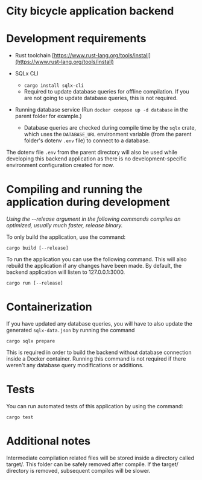 # City bicycle application backend

# Development requirements

* Rust toolchain [https://www.rust-lang.org/tools/install](https://www.rust-lang.org/tools/install)

* SQLx CLI 
  * `cargo install sqlx-cli`
  * Required to update database queries for offline compilation. If you are not going to update database queries, this is not required.

* Running database service (Run `docker compose up -d database` in the parent folder for example.)
  * Database queries are checked during compile time by the `sqlx` crate, which uses the `DATABASE_URL` environment variable (from the parent folder's dotenv `.env` file) to connect to a database.
  
The dotenv file `.env` from the parent directory will also be used while developing this backend application as there is no development-specific environment configuration created for now.

# Compiling and running the application during development
*Using the --release argument in the following commands compiles an optimized, usually much faster, release binary.*

To only build the application, use the command:
```
cargo build [--release]
```

To run the application you can use the following command. This will also rebuild the application if any changes have been made. By default, the backend application will listen to 127.0.0.1:3000.
```
cargo run [--release]
```

# Containerization

If you have updated any database queries, you will have to also update the generated `sqlx-data.json` by running the command
```
cargo sqlx prepare
```

This is required in order to build the backend without database connection inside a Docker container. Running this command is not required if there weren't any database query modifications or additions.

# Tests
You can run automated tests of this application by using the command:
```
cargo test
```

# Additional notes
Intermediate compilation related files will be stored inside a directory called target/. This folder can be safely removed after compile. If the target/ directory is removed, subsequent compiles will be slower.
